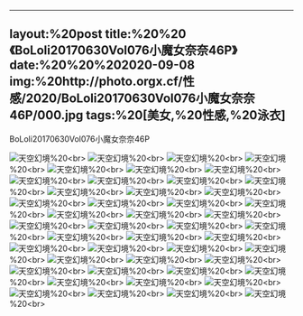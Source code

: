 ﻿---
layout:%20post
title:%20%20《BoLoli20170630Vol076小魔女奈奈46P》
date:%20%20%202020-09-08
img:%20http://photo.orgx.cf/性感/2020/BoLoli20170630Vol076小魔女奈奈46P/000.jpg
tags:%20[美女,%20性感,%20泳衣]
---

BoLoli20170630Vol076小魔女奈奈46P



![天空幻境](http://photo.orgx.cf/性感/2020/BoLoli20170630Vol076小魔女奈奈46P/001.jpg%20''天空幻境'')%20<br>
![天空幻境](http://photo.orgx.cf/性感/2020/BoLoli20170630Vol076小魔女奈奈46P/002.jpg%20''天空幻境'')%20<br>
![天空幻境](http://photo.orgx.cf/性感/2020/BoLoli20170630Vol076小魔女奈奈46P/003.jpg%20''天空幻境'')%20<br>
![天空幻境](http://photo.orgx.cf/性感/2020/BoLoli20170630Vol076小魔女奈奈46P/004.jpg%20''天空幻境'')%20<br>
![天空幻境](http://photo.orgx.cf/性感/2020/BoLoli20170630Vol076小魔女奈奈46P/005.jpg%20''天空幻境'')%20<br>
![天空幻境](http://photo.orgx.cf/性感/2020/BoLoli20170630Vol076小魔女奈奈46P/006.jpg%20''天空幻境'')%20<br>
![天空幻境](http://photo.orgx.cf/性感/2020/BoLoli20170630Vol076小魔女奈奈46P/007.jpg%20''天空幻境'')%20<br>
![天空幻境](http://photo.orgx.cf/性感/2020/BoLoli20170630Vol076小魔女奈奈46P/008.jpg%20''天空幻境'')%20<br>
![天空幻境](http://photo.orgx.cf/性感/2020/BoLoli20170630Vol076小魔女奈奈46P/009.jpg%20''天空幻境'')%20<br>
![天空幻境](http://photo.orgx.cf/性感/2020/BoLoli20170630Vol076小魔女奈奈46P/010.jpg%20''天空幻境'')%20<br>
![天空幻境](http://photo.orgx.cf/性感/2020/BoLoli20170630Vol076小魔女奈奈46P/011.jpg%20''天空幻境'')%20<br>
![天空幻境](http://photo.orgx.cf/性感/2020/BoLoli20170630Vol076小魔女奈奈46P/012.jpg%20''天空幻境'')%20<br>
![天空幻境](http://photo.orgx.cf/性感/2020/BoLoli20170630Vol076小魔女奈奈46P/013.jpg%20''天空幻境'')%20<br>
![天空幻境](http://photo.orgx.cf/性感/2020/BoLoli20170630Vol076小魔女奈奈46P/014.jpg%20''天空幻境'')%20<br>
![天空幻境](http://photo.orgx.cf/性感/2020/BoLoli20170630Vol076小魔女奈奈46P/015.jpg%20''天空幻境'')%20<br>
![天空幻境](http://photo.orgx.cf/性感/2020/BoLoli20170630Vol076小魔女奈奈46P/016.jpg%20''天空幻境'')%20<br>
![天空幻境](http://photo.orgx.cf/性感/2020/BoLoli20170630Vol076小魔女奈奈46P/017.jpg%20''天空幻境'')%20<br>
![天空幻境](http://photo.orgx.cf/性感/2020/BoLoli20170630Vol076小魔女奈奈46P/018.jpg%20''天空幻境'')%20<br>
![天空幻境](http://photo.orgx.cf/性感/2020/BoLoli20170630Vol076小魔女奈奈46P/019.jpg%20''天空幻境'')%20<br>
![天空幻境](http://photo.orgx.cf/性感/2020/BoLoli20170630Vol076小魔女奈奈46P/020.jpg%20''天空幻境'')%20<br>
![天空幻境](http://photo.orgx.cf/性感/2020/BoLoli20170630Vol076小魔女奈奈46P/021.jpg%20''天空幻境'')%20<br>
![天空幻境](http://photo.orgx.cf/性感/2020/BoLoli20170630Vol076小魔女奈奈46P/022.jpg%20''天空幻境'')%20<br>
![天空幻境](http://photo.orgx.cf/性感/2020/BoLoli20170630Vol076小魔女奈奈46P/023.jpg%20''天空幻境'')%20<br>
![天空幻境](http://photo.orgx.cf/性感/2020/BoLoli20170630Vol076小魔女奈奈46P/024.jpg%20''天空幻境'')%20<br>
![天空幻境](http://photo.orgx.cf/性感/2020/BoLoli20170630Vol076小魔女奈奈46P/025.jpg%20''天空幻境'')%20<br>
![天空幻境](http://photo.orgx.cf/性感/2020/BoLoli20170630Vol076小魔女奈奈46P/026.jpg%20''天空幻境'')%20<br>
![天空幻境](http://photo.orgx.cf/性感/2020/BoLoli20170630Vol076小魔女奈奈46P/027.jpg%20''天空幻境'')%20<br>
![天空幻境](http://photo.orgx.cf/性感/2020/BoLoli20170630Vol076小魔女奈奈46P/028.jpg%20''天空幻境'')%20<br>
![天空幻境](http://photo.orgx.cf/性感/2020/BoLoli20170630Vol076小魔女奈奈46P/029.jpg%20''天空幻境'')%20<br>
![天空幻境](http://photo.orgx.cf/性感/2020/BoLoli20170630Vol076小魔女奈奈46P/030.jpg%20''天空幻境'')%20<br>
![天空幻境](http://photo.orgx.cf/性感/2020/BoLoli20170630Vol076小魔女奈奈46P/031.jpg%20''天空幻境'')%20<br>
![天空幻境](http://photo.orgx.cf/性感/2020/BoLoli20170630Vol076小魔女奈奈46P/032.jpg%20''天空幻境'')%20<br>
![天空幻境](http://photo.orgx.cf/性感/2020/BoLoli20170630Vol076小魔女奈奈46P/033.jpg%20''天空幻境'')%20<br>
![天空幻境](http://photo.orgx.cf/性感/2020/BoLoli20170630Vol076小魔女奈奈46P/034.jpg%20''天空幻境'')%20<br>
![天空幻境](http://photo.orgx.cf/性感/2020/BoLoli20170630Vol076小魔女奈奈46P/035.jpg%20''天空幻境'')%20<br>
![天空幻境](http://photo.orgx.cf/性感/2020/BoLoli20170630Vol076小魔女奈奈46P/036.jpg%20''天空幻境'')%20<br>
![天空幻境](http://photo.orgx.cf/性感/2020/BoLoli20170630Vol076小魔女奈奈46P/037.jpg%20''天空幻境'')%20<br>
![天空幻境](http://photo.orgx.cf/性感/2020/BoLoli20170630Vol076小魔女奈奈46P/038.jpg%20''天空幻境'')%20<br>
![天空幻境](http://photo.orgx.cf/性感/2020/BoLoli20170630Vol076小魔女奈奈46P/039.jpg%20''天空幻境'')%20<br>
![天空幻境](http://photo.orgx.cf/性感/2020/BoLoli20170630Vol076小魔女奈奈46P/040.jpg%20''天空幻境'')%20<br>
![天空幻境](http://photo.orgx.cf/性感/2020/BoLoli20170630Vol076小魔女奈奈46P/041.jpg%20''天空幻境'')%20<br>
![天空幻境](http://photo.orgx.cf/性感/2020/BoLoli20170630Vol076小魔女奈奈46P/042.jpg%20''天空幻境'')%20<br>
![天空幻境](http://photo.orgx.cf/性感/2020/BoLoli20170630Vol076小魔女奈奈46P/043.jpg%20''天空幻境'')%20<br>
![天空幻境](http://photo.orgx.cf/性感/2020/BoLoli20170630Vol076小魔女奈奈46P/044.jpg%20''天空幻境'')%20<br>
![天空幻境](http://photo.orgx.cf/性感/2020/BoLoli20170630Vol076小魔女奈奈46P/045.jpg%20''天空幻境'')%20<br>
![天空幻境](http://photo.orgx.cf/性感/2020/BoLoli20170630Vol076小魔女奈奈46P/046.jpg%20''天空幻境'')%20<br>